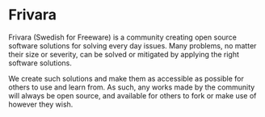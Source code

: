 # Frivara

Frivara (Swedish for Freeware) is a community creating open source software solutions for solving every day issues. Many problems, no matter their size or severity, can be solved or mitigated by applying the right software solutions. 

We create such solutions and make them as accessible as possible for others to use and learn from. As such, any works made by the community will always be open source, and available for others to fork or make use of however they wish.
